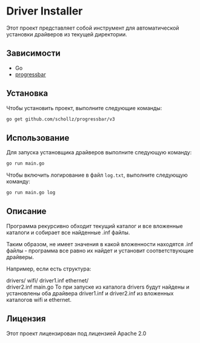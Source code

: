 # Driver Installer

Этот проект представляет собой инструмент для автоматической установки драйверов из текущей директории.

## Зависимости

- Go
- [progressbar](https://github.com/schollz/progressbar)

## Установка

Чтобы установить проект, выполните следующие команды:

```bash
go get github.com/schollz/progressbar/v3
```

## Использование

Для запуска установщика драйверов выполните следующую команду:

```bash
go run main.go
```

Чтобы включить логирование в файл `log.txt`, выполните следующую команду:

```bash
go run main.go log
```

## Описание

Программа рекурсивно обходит текущий каталог и все вложенные каталоги и собирает все найденные .inf файлы.

Таким образом, не имеет значения в какой вложенности находятся .inf файлы - программа все равно их найдет и установит соответствующие драйверы.

Например, если есть структура:

drivers/
  wifi/
    driver1.inf
  ethernet/  
    driver2.inf
main.go
То при запуске из каталога drivers будут найдены и установлены оба драйвера driver1.inf и driver2.inf из вложенных каталогов wifi и ethernet.

## Лицензия

Этот проект лицензирован под лицензией Apache 2.0
